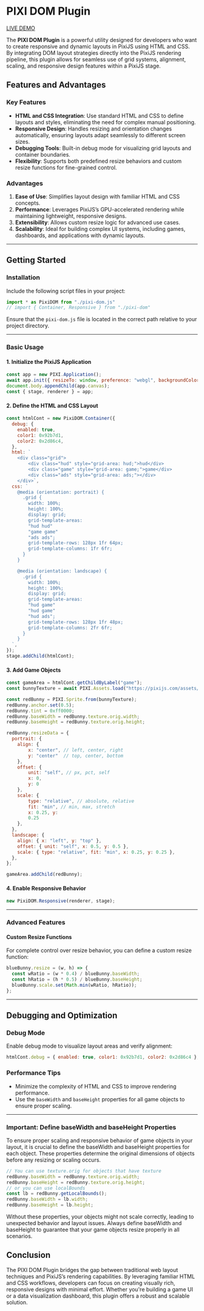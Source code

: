 # PIXI DOM Plugin

<a href="https://pixi-dom.web.app/" target="_blank">LIVE DEMO</a>

The **PIXI DOM Plugin** is a powerful utility designed for developers who want to create responsive and dynamic layouts in PixiJS using HTML and CSS. By integrating DOM layout strategies directly into the PixiJS rendering pipeline, this plugin allows for seamless use of grid systems, alignment, scaling, and responsive design features within a PixiJS stage.

## Features and Advantages

### Key Features
- **HTML and CSS Integration**: Use standard HTML and CSS to define layouts and styles, eliminating the need for complex manual positioning.
- **Responsive Design**: Handles resizing and orientation changes automatically, ensuring layouts adapt seamlessly to different screen sizes.
- **Debugging Tools**: Built-in debug mode for visualizing grid layouts and container boundaries.
- **Flexibility**: Supports both predefined resize behaviors and custom resize functions for fine-grained control.

### Advantages
1. **Ease of Use**: Simplifies layout design with familiar HTML and CSS concepts.
2. **Performance**: Leverages PixiJS’s GPU-accelerated rendering while maintaining lightweight, responsive designs.
3. **Extensibility**: Allows custom resize logic for advanced use cases.
4. **Scalability**: Ideal for building complex UI systems, including games, dashboards, and applications with dynamic layouts.

---

## Getting Started

### Installation

Include the following script files in your project:

```js
import * as PixiDOM from "./pixi-dom.js"
// import { Container, Responsive } from "./pixi-dom"
```

Ensure that the `pixi-dom.js` file is located in the correct path relative to your project directory.

---

### Basic Usage

#### 1. Initialize the PixiJS Application
```javascript
const app = new PIXI.Application();
await app.init({ resizeTo: window, preference: "webgl", backgroundColor: 0x2c3e50 });
document.body.appendChild(app.canvas);
const { stage, renderer } = app;
```

#### 2. Define the HTML and CSS Layout
```javascript
const htmlCont = new PixiDOM.Container({
  debug: {
    enabled: true,
    color1: 0x92b7d1,
    color2: 0x2d86c4,
  },
  html: `
    <div class="grid">
        <div class="hud" style="grid-area: hud;">hud</div>
        <div class="game" style="grid-area: game;">game</div>
        <div class="ads" style="grid-area: ads;"></div>
    </div>`,
  css: `
    @media (orientation: portrait) {
      .grid {
        width: 100%;
        height: 100%;
        display: grid;
        grid-template-areas:
        "hud hud"
        "game game"
        "ads ads";
        grid-template-rows: 128px 1fr 64px;
        grid-template-columns: 1fr 6fr;
      }
    }

    @media (orientation: landscape) {
      .grid {
        width: 100%;
        height: 100%;
        display: grid;
        grid-template-areas:
        "hud game"
        "hud game"
        "hud ads";
        grid-template-rows: 128px 1fr 48px;
        grid-template-columns: 2fr 6fr;
      }
    }
  `,
});
stage.addChild(htmlCont);
```

#### 3. Add Game Objects
```javascript
const gameArea = htmlCont.getChildByLabel("game");
const bunnyTexture = await PIXI.Assets.load("https://pixijs.com/assets/bunny.png");

const redBunny = PIXI.Sprite.from(bunnyTexture);
redBunny.anchor.set(0.5);
redBunny.tint = 0xff0000;
redBunny.baseWidth = redBunny.texture.orig.width;
redBunny.baseHeight = redBunny.texture.orig.height;

redBunny.resizeData = {
  portrait: {
    align: { 
        x: "center", // left, center, right
        y: "center"  // top, center, bottom
    }, 
    offset: { 
        unit: "self", // px, pct, self
        x: 0, 
        y: 0 
    },
    scale: { 
        type: "relative", // absolute, relative
        fit: "min", // min, max, stretch
        x: 0.25, y: 
        0.25 
    },
  },
  landscape: {
    align: { x: "left", y: "top" },
    offset: { unit: "self", x: 0.5, y: 0.5 },
    scale: { type: "relative", fit: "min", x: 0.25, y: 0.25 },
  },  
};

gameArea.addChild(redBunny);
```

#### 4. Enable Responsive Behavior
```javascript
new PixiDOM.Responsive(renderer, stage);
```

---

### Advanced Features

#### Custom Resize Functions
For complete control over resize behavior, you can define a custom resize function:
```javascript
blueBunny.resize = (w, h) => {
  const wRatio = (w * 0.4) / blueBunny.baseWidth;
  const hRatio = (h * 0.5) / blueBunny.baseHeight;
  blueBunny.scale.set(Math.min(wRatio, hRatio));
};
```

---

## Debugging and Optimization

### Debug Mode
Enable debug mode to visualize layout areas and verify alignment:
```javascript
htmlCont.debug = { enabled: true, color1: 0x92b7d1, color2: 0x2d86c4 };
```

### Performance Tips
- Minimize the complexity of HTML and CSS to improve rendering performance.
- Use the `baseWidth` and `baseHeight` properties for all game objects to ensure proper scaling.

---

### Important: Define baseWidth and baseHeight Properties
To ensure proper scaling and responsive behavior of game objects in your layout, it is crucial to define the baseWidth and baseHeight properties for each object. These properties determine the original dimensions of objects before any resizing or scaling occurs.

```javascript
// You can use texture.orig for objects that have texture
redBunny.baseWidth = redBunny.texture.orig.width;
redBunny.baseHeight = redBunny.texture.orig.height;
// or you can use localBounds
const lb = redBunny.getLocalBounds();
redBunny.baseWidth = lb.width;
redBunny.baseHeight = lb.height;
```

Without these properties, your objects might not scale correctly, leading to unexpected behavior and layout issues. Always define baseWidth and baseHeight to guarantee that your game objects resize properly in all scenarios.


## Conclusion
The PIXI DOM Plugin bridges the gap between traditional web layout techniques and PixiJS’s rendering capabilities. By leveraging familiar HTML and CSS workflows, developers can focus on creating visually rich, responsive designs with minimal effort. Whether you're building a game UI or a data visualization dashboard, this plugin offers a robust and scalable solution.

